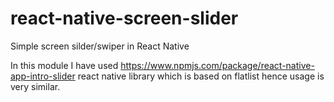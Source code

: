 # react-native-screen-slider
Simple screen silder/swiper in React Native

In this module I have used https://www.npmjs.com/package/react-native-app-intro-slider react native library which is based on flatlist hence usage is very similar.

